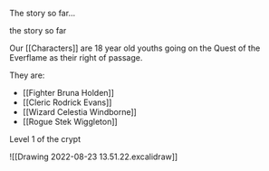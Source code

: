 The story so far...
   
   the story so far
 
Our [[Characters]] are 18 year old youths going on the Quest of the Everflame as their right of passage.

They are:

- [[Fighter Bruna Holden]]
- [[Cleric Rodrick Evans]]
- [[Wizard Celestia Windborne]]
- [[Rogue Stek Wiggleton]]


Level 1 of the crypt

![[Drawing 2022-08-23 13.51.22.excalidraw]]